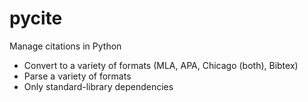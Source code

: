 # pycite

Manage citations in Python
* Convert to a variety of formats (MLA, APA, Chicago (both), Bibtex)
* Parse a variety of formats
* Only standard-library dependencies


